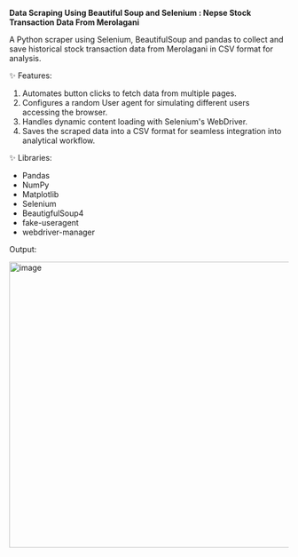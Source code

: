 **Data Scraping Using Beautiful Soup and Selenium : Nepse Stock Transaction Data From Merolagani**

A Python scraper using Selenium, BeautifulSoup and pandas to collect and save historical stock transaction data from Merolagani in CSV format for analysis.

✨ Features:

1. Automates button clicks to fetch data from multiple pages.
2. Configures a random User agent for simulating different users accessing the browser.
3. Handles dynamic content loading with Selenium's WebDriver.
4. Saves the scraped data into a CSV format for seamless integration into analytical workflow.

✨ Libraries:

* Pandas
* NumPy
* Matplotlib
* Selenium
* BeautigfulSoup4
* fake-useragent
* webdriver-manager


Output:

<img width="515" alt="image" src="https://github.com/user-attachments/assets/f7a107ac-2b11-4849-8612-c2c387a103fc">
